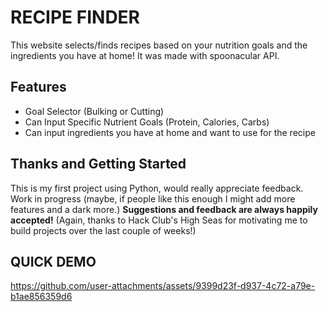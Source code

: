 # RECIPE FINDER
This website selects/finds recipes based on your nutrition goals and the ingredients you have at home! It was made with spoonacular API.

## Features
- Goal Selector (Bulking or Cutting)
- Can Input Specific Nutrient Goals (Protein, Calories, Carbs)
- Can input ingredients you have at home and want to use for the recipe

## Thanks and Getting Started
This is my first project using Python, would really appreciate feedback. Work in progress (maybe, if people like this enough I might add more features and a dark more.) **Suggestions and feedback are always happily accepted!**
(Again, thanks to Hack Club's High Seas for motivating me to build projects over the last couple of weeks!)



## QUICK DEMO 
https://github.com/user-attachments/assets/9399d23f-d937-4c72-a79e-b1ae856359d6

